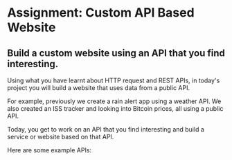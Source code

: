 # Assignment: Custom API Based Website

## Build a custom website using an API that you find interesting.

Using what you have learnt about HTTP request and REST APIs, in today's project you will build a website that uses data from a public API.

For example, previously we create a rain alert app using a weather API. We also created an ISS tracker and looking into Bitcoin prices, all using a public API.

Today, you get to work on an API that you find interesting and build a service or website based on that API.

Here are some example APIs:

